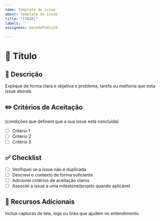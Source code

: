 ```yaml
---
name: Template da issue
about: template da issue
title: "[TASK]"
labels: ''
assignees: macedoPedro20

---
```


# :pushpin: Titulo

## :page_facing_up: Descrição
Explique de forma clara e objetiva o problema, tarefa ou melhoria que esta issue aborda.

## :pencil2: Critérios de Aceitação
(condições que definem que a sua issue está concluida)
- [ ] Critério 1  
- [ ] Critério 2  
- [ ] Critério 3

## :white_check_mark: Checklist
- [ ] Verifiquei se a issue não é duplicada  
- [ ] Descrevi o contexto de forma suficiente  
- [ ] Adicionei critérios de aceitação claros  
- [ ] Associei a issue a uma milestone/projeto quando aplicável

## :round_pushpin: Recursos Adicionais
Inclua capturas de tela, logs ou links que ajudem no entendimento.
